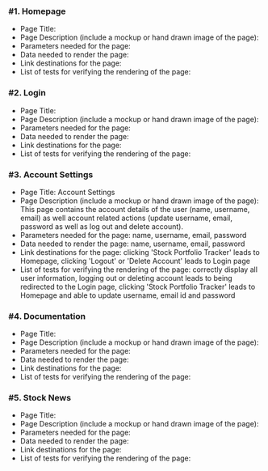 ### #1. Homepage

* Page Title: 
* Page Description (include a mockup or hand drawn image of the page): 
* Parameters needed for the page: 
* Data needed to render the page: 
* Link destinations for the page: 
* List of tests for verifying the rendering of the page: 

### #2. Login 

* Page Title: 
* Page Description (include a mockup or hand drawn image of the page): 
* Parameters needed for the page: 
* Data needed to render the page: 
* Link destinations for the page: 
* List of tests for verifying the rendering of the page: 

### #3. Account Settings

* Page Title: Account Settings
* Page Description (include a mockup or hand drawn image of the page): This page contains the account details of the user (name, username, email) as well account related actions (update username, email, password as well as log out and delete account). 
* Parameters needed for the page: name, username, email, password
* Data needed to render the page: name, username, email, password
* Link destinations for the page: clicking 'Stock Portfolio Tracker' leads to Homepage, clicking 'Logout' or 'Delete Account' leads to Login page
* List of tests for verifying the rendering of the page: correctly display all user information, logging out or deleting account leads to being redirected to the Login page, clicking 'Stock Portfolio Tracker' leads to Homepage and able to update username, email id and password

### #4. Documentation 

* Page Title: 
* Page Description (include a mockup or hand drawn image of the page): 
* Parameters needed for the page: 
* Data needed to render the page: 
* Link destinations for the page: 
* List of tests for verifying the rendering of the page: 

### #5. Stock News

* Page Title: 
* Page Description (include a mockup or hand drawn image of the page): 
* Parameters needed for the page: 
* Data needed to render the page: 
* Link destinations for the page: 
* List of tests for verifying the rendering of the page: 
